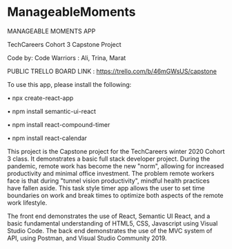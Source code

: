 # ManageableMoments

MANAGEABLE MOMENTS APP

TechCareers Cohort 3 Capstone Project

Code by: Code Warriors : Ali, Trina, Marat 


PUBLIC TRELLO BOARD LINK : https://trello.com/b/46mGWsUS/capstone


To use this app, please install the following:

• npx create-react-app 

• npm install semantic-ui-react

• npm install react-compound-timer

• npm install react-calendar


This project is the Capstone project for the TechCareers winter 2020 Cohort 3 class.  It demonstrates a basic full stack developer project.
During the pandemic, remote work has become the new "norm", allowing for increased productivity and minimal office investment. The problem remote workers face is that during "tunnel vision productivity", mindful health practices have fallen aside.  This task style timer app allows the user to set time boundaries on work and break times to optimize both aspects of the remote work lifestyle.


The front end demonstrates the use of React, Semantic UI React, and a basic fundamental understanding of HTML5, CSS, Javascript using Visual Studio Code.
The back end demonstrates the use of the MVC system of API, using Postman, and Visual Studio Community 2019.
